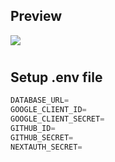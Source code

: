 ## Preview

<img src="https://res.cloudinary.com/dnwmgftf8/image/upload/v1695059043/preview-airbnb-clone-2023_ptyxry.png" />

#

## Setup .env file

```js
DATABASE_URL=
GOOGLE_CLIENT_ID=
GOOGLE_CLIENT_SECRET=
GITHUB_ID=
GITHUB_SECRET=
NEXTAUTH_SECRET=
```
